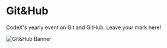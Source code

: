 # Git&Hub
CodeX's yearly event on Git and GitHub. Leave your mark here!

![Git&Hub Banner](https://i.imgur.com/EnhyKJJ.jpg)
